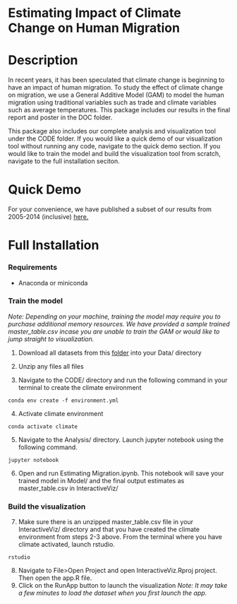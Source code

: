 # Estimating Impact of Climate Change on Human Migration

# Description
In recent years, it has been speculated that climate change is beginning to have an impact of human migration. To study the effect of climate change on migration, we use a General Additive Model (GAM) to model the human migration using traditional variables such as trade and climate variables such as average temperatures. This package includes our results in the final report and poster in the DOC folder. 

This package also includes our complete analysis and visualization tool under the CODE folder. If you would like a quick demo of our visualization tool without running any code, navigate to the quick demo section. If you would like to train the model and build the visualization tool from scratch, navigate to the full installation seciton.

# Quick Demo
For your convenience, we have published a subset of our results from 2005-2014 (inclusive) [here.](https://migration-flow-visualization.shinyapps.io/6242_visualization/)

# Full Installation
### Requirements
- Anaconda or miniconda

### Train the model
*Note: Depending on your machine, training the model may require you to purchase additional memory resources. We have provided a sample trained master_table.csv incase you are unable to train the GAM or would like to jump straight to visualization.*

1. Download all datasets from this [folder](https://github.com/APWright/6242Project/tree/master/Data/CleanData) into your Data/ directory

2. Unzip any files all files

3. Navigate to the CODE/ directory and run the following command in your terminal to create the climate environment
```
conda env create -f environment.yml
```
4. Activate climate environment
```
conda activate climate
```
5. Navigate to the Analysis/ directory. Launch jupyter notebook using the following command.
```
jupyter notebook
```
6. Open and run Estimating Migration.ipynb. This notebook will save your trained model in Model/ and the final output estimates as master_table.csv in InteractiveViz/


### Build the visualization
7. Make sure there is an unzipped master_table.csv file in your InteractiveViz/ directory and that you have created the climate environment from steps 2-3 above. From the terminal where you have climate activated, launch rstudio.
```
rstudio
```
8. Navigate to File>Open Project and open InteractiveViz.Rproj project. Then open the app.R file.
9. Click on the RunApp button to launch the visualization
*Note: It may take a few minutes to load the dataset when you first launch the app.*
